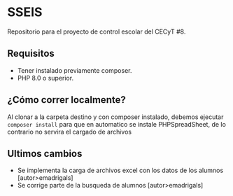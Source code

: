 # SSEIS
Repositorio para el proyecto de control escolar del CECyT #8.

## Requisitos
- Tener instalado previamente composer.
- PHP 8.0 o superior.

## ¿Cómo correr localmente?
Al clonar a la carpeta destino y con composer instalado, debemos ejecutar `composer install` para que en automatico se instale PHPSpreadSheet, de lo contrario no servira el cargado de archivos

## Ultimos cambios
- Se implementa la carga de archivos excel con los datos de los alumnos [autor>emadrigals]
- Se corrige parte de la busqueda de alumnos [autor>emadrigals]
